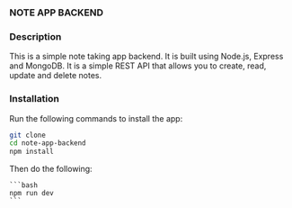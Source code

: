 ### NOTE APP BACKEND

### Description

This is a simple note taking app backend. It is built using Node.js, Express and MongoDB. It is a simple REST API that allows you to create, read, update and delete notes.

### Installation

Run the following commands to install the app:

```bash
git clone
cd note-app-backend
npm install
```

Then do the following:

    ```bash
    npm run dev
    ```
